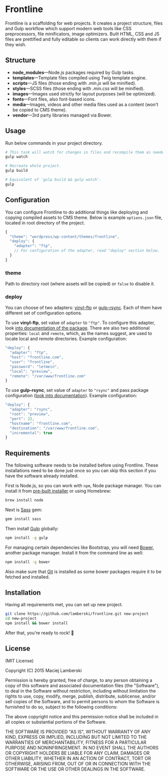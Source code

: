 # Frontline

Frontline is a scaffolding for web projects. It creates a project structure, files and Gulp workflow which support modern web tools like CSS preprocessors, file minificators, image optimizers. Built HTML, CSS and JS files are prettified and fully editable so clients can work directly with them if they wish.

## Structure

- **node_modules**—Node.js packages required by Gulp tasks.
- **templates**—Template files compiled using Twig template engine.
- **scripts**—JS files (those ending with _.min.js_ will be minified).
- **styles**—SCSS files (those ending with _.min.css_ will be minified).
- **images**—Images used strictly for layout purposes (will be optimized).
- **fonts**—Font files, also font-based icons.
- **media**—Images, videos and other media files used as a content (won't be copied to CMS theme).
- **vendor**—3rd party libraries managed via Bower.

## Usage

Run below commands in your project directory.

```bash
# This task will watch for changes in files and recompile them as needed.
gulp watch

# Recreate whole project.
gulp build

# Equivalent of 'gulp build && gulp watch'.
gulp
```

## Configuration

You can configure Frontline to do additional things like deploying and copying compiled assets to CMS theme. Below is example `options.json` file, located in root directory of the project.

```javascript
{
  "theme": "wordpress/wp-content/themes/frontline",
  "deploy": {
    "adapter": "ftp",
    // For configuration of the adapter, read "deploy" section below.
  }
}
```

### theme

Path to directory root (where assets will be copied) or `false` to disable it.

### deploy

You can choose of two adapters: [vinyl-ftp](https://github.com/morris/vinyl-ftp) or [gulp-rsync](https://github.com/jerrysu/gulp-rsync). Each of them have different set of configuration options.

To use **vinyl-ftp**, set value of `adapter` to `"ftp"`. To configure this adapter, look [into documentation of the package](https://github.com/morris/vinyl-ftp#ftpcreate-config-). There are also two additional properties: `local` and `remote`, which, as the names suggest, are used to locate local and remote directories. Example configuration:

```javascript
"deploy": {
  "adapter": "ftp",
  "host": "frontline.com",
  "user": "frontline",
  "password": "letmein",
  "local": "preview",
  "remote": "/var/www/frontline.com"
}
```

To use **gulp-rsync**, set value of `adapter` to `"rsync"` and pass package configuration ([look into documentation](https://github.com/jerrysu/gulp-rsync#rsyncoptions)). Example configuration:

```javascript
"deploy": {
  "adapter": "rsync",
  "root": "preview",
  "port": 22,
  "hostname": "frontline.com",
  "destination": "/var/www/frontline.com",
  "incremental": true
}
```

## Requirements

The following software needs to be installed before using Frontline. These installations need to be done just once so you can skip this section if you have the software already installed.

First is Node.js, so you can work with `npm`, Node package manager. You can install it from [pre-built installer](http://nodejs.org) or using Homebrew:

```bash
brew install node
```

Next is [Sass](http://sass-lang.com) gem:

```bash
gem install sass
```

Then install [Gulp](http://gulpjs.com) globally:

```bash
npm install -g gulp
```

For managing certain dependencies like Bootstrap, you will need [Bower](http://bower.io), another package manager. Install it from the command line as well:

```bash
npm install -g bower
```

Also make sure that [Git](http://git-scm.com) is installed as some bower packages require it to be fetched and installed.

## Installation

Having all requirements met, you can set up new project.

```bash
git clone https://github.com/lamberski/frontline.git new-project
cd new-project
npm install && bower install
```

After that, you're ready to rock! :metal:

## License

(MIT License)

Copyright (C) 2015 Maciej Lamberski

Permission is hereby granted, free of charge, to any person obtaining a copy of this software and associated documentation files (the "Software"), to deal in the Software without restriction, including without limitation the rights to use, copy, modify, merge, publish, distribute, sublicense, and/or sell copies of the Software, and to permit persons to whom the Software is furnished to do so, subject to the following conditions:

The above copyright notice and this permission notice shall be included in all copies or substantial portions of the Software.

THE SOFTWARE IS PROVIDED "AS IS", WITHOUT WARRANTY OF ANY KIND, EXPRESS OR IMPLIED, INCLUDING BUT NOT LIMITED TO THE WARRANTIES OF MERCHANTABILITY, FITNESS FOR A PARTICULAR PURPOSE AND NONINFRINGEMENT. IN NO EVENT SHALL THE AUTHORS OR COPYRIGHT HOLDERS BE LIABLE FOR ANY CLAIM, DAMAGES OR OTHER LIABILITY, WHETHER IN AN ACTION OF CONTRACT, TORT OR OTHERWISE, ARISING FROM, OUT OF OR IN CONNECTION WITH THE SOFTWARE OR THE USE OR OTHER DEALINGS IN THE SOFTWARE.
